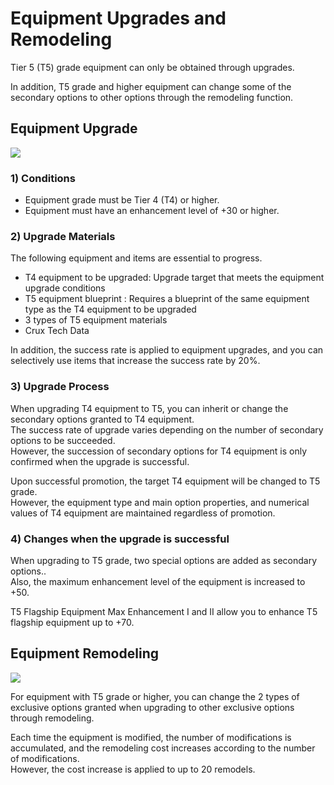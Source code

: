 # Equipment Upgrades and Remodeling

Tier 5 (T5) grade equipment can only be obtained through upgrades.

In addition, T5 grade and higher equipment can change some of the secondary options to other options through the remodeling function.


## Equipment Upgrade
![](https://d3bbxo4nelobc3.cloudfront.net/html/img/help/205_01.jpg)

### 1) Conditions
- Equipment grade must be Tier 4 (T4) or higher.
- Equipment must have an enhancement level of +30 or higher.


### 2) Upgrade Materials

The following equipment and items are essential to progress.

- T4 equipment to be upgraded: Upgrade target that meets the equipment upgrade conditions
- T5 equipment blueprint : Requires a blueprint of the same equipment type as the T4 equipment to be upgraded
- 3 types of T5 equipment materials
- Crux Tech Data


In addition, the success rate is applied to equipment upgrades, and you can selectively use items that increase the success rate by 20%.


### 3) Upgrade Process

When upgrading T4 equipment to T5, you can inherit or change the secondary options granted to T4 equipment.<br>
The success rate of upgrade varies depending on the number of secondary options to be succeeded.<br>
However, the succession of secondary options for T4 equipment is only confirmed when the upgrade is successful.

Upon successful promotion, the target T4 equipment will be changed to T5 grade.<br>
However, the equipment type and main option properties, and numerical values of T4 equipment are maintained regardless of promotion.


### 4) Changes when the upgrade is successful

When upgrading to T5 grade, two special options are added as secondary options..<br>
Also, the maximum enhancement level of the equipment is increased to +50.

T5 Flagship Equipment Max Enhancement I and II allow you to enhance T5 flagship equipment up to +70. 



## Equipment Remodeling
![](https://d3bbxo4nelobc3.cloudfront.net/html/img/help/205_02.jpg)

For equipment with T5 grade or higher, you can change the 2 types of exclusive options granted when upgrading to other exclusive options through remodeling.<br>

Each time the equipment is modified, the number of modifications is accumulated, and the remodeling cost increases according to the number of modifications.<br>
However, the cost increase is applied to up to 20 remodels.